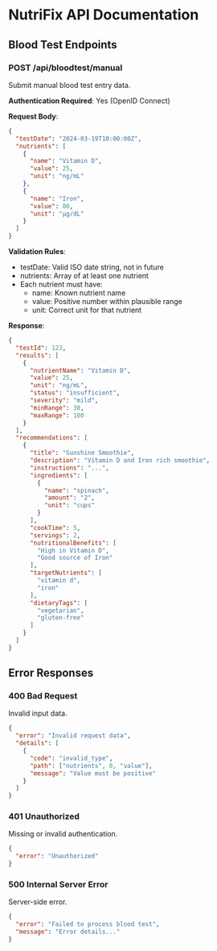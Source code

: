 # NutriFix API Documentation

## Blood Test Endpoints

### POST /api/bloodtest/manual
Submit manual blood test entry data.

**Authentication Required**: Yes (OpenID Connect)

**Request Body**:
```json
{
  "testDate": "2024-03-19T10:00:00Z",
  "nutrients": [
    {
      "name": "Vitamin D",
      "value": 25,
      "unit": "ng/mL"
    },
    {
      "name": "Iron",
      "value": 80,
      "unit": "µg/dL"
    }
  ]
}
```

**Validation Rules**:
- testDate: Valid ISO date string, not in future
- nutrients: Array of at least one nutrient
- Each nutrient must have:
  - name: Known nutrient name
  - value: Positive number within plausible range
  - unit: Correct unit for that nutrient

**Response**:
```json
{
  "testId": 123,
  "results": [
    {
      "nutrientName": "Vitamin D",
      "value": 25,
      "unit": "ng/mL",
      "status": "insufficient",
      "severity": "mild",
      "minRange": 30,
      "maxRange": 100
    }
  ],
  "recommendations": [
    {
      "title": "Sunshine Smoothie",
      "description": "Vitamin D and Iron rich smoothie",
      "instructions": "...",
      "ingredients": [
        {
          "name": "spinach",
          "amount": "2",
          "unit": "cups"
        }
      ],
      "cookTime": 5,
      "servings": 2,
      "nutritionalBenefits": [
        "High in Vitamin D",
        "Good source of Iron"
      ],
      "targetNutrients": [
        "vitamin d",
        "iron"
      ],
      "dietaryTags": [
        "vegetarian",
        "gluten-free"
      ]
    }
  ]
}
```

## Error Responses

### 400 Bad Request
Invalid input data.
```json
{
  "error": "Invalid request data",
  "details": [
    {
      "code": "invalid_type",
      "path": ["nutrients", 0, "value"],
      "message": "Value must be positive"
    }
  ]
}
```

### 401 Unauthorized
Missing or invalid authentication.
```json
{
  "error": "Unauthorized"
}
```

### 500 Internal Server Error
Server-side error.
```json
{
  "error": "Failed to process blood test",
  "message": "Error details..."
}
```
